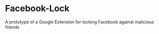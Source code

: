 Facebook-Lock
=============

A prototype of a Google Extension for locking Facebook against malicious friends